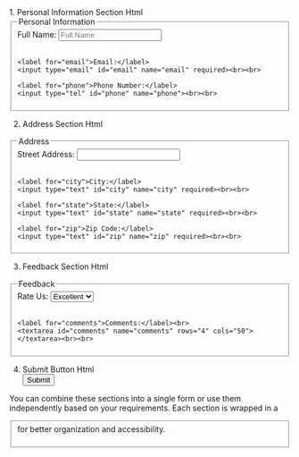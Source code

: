 <!DOCTYPE html>
<meta charset="UTF-8">
1. Personal Information Section
Html<form>
  <fieldset>
    <legend>Personal Information</legend>
    <label for="name">Full Name:</label>
    <input type="text" id="name" name="name" required placeholder="Full Name"><br><br>

    <label for="email">Email:</label>
    <input type="email" id="email" name="email" required><br><br>

    <label for="phone">Phone Number:</label>
    <input type="tel" id="phone" name="phone"><br><br>
  </fieldset>
</form>


2. Address Section
Html<form>
  <fieldset>
    <legend>Address</legend>
    <label for="street">Street Address:</label>
    <input type="text" id="street" name="street" required><br><br>

    <label for="city">City:</label>
    <input type="text" id="city" name="city" required><br><br>

    <label for="state">State:</label>
    <input type="text" id="state" name="state" required><br><br>

    <label for="zip">Zip Code:</label>
    <input type="text" id="zip" name="zip" required><br><br>
  </fieldset>
</form>


3. Feedback Section
Html<form>
  <fieldset>
    <legend>Feedback</legend>
    <label for="rating">Rate Us:</label>
    <select id="rating" name="rating">
      <option value="excellent">Excellent</option>
      <option value="good">Good</option>
      <option value="average">Average</option>
      <option value="poor">Poor</option>
    </select><br><br>

    <label for="comments">Comments:</label><br>
    <textarea id="comments" name="comments" rows="4" cols="50"></textarea><br><br>
  </fieldset>
</form>


4. Submit Button
Html<form>
  <button type="submit">Submit</button>
</form>

<style> 
  img { 
    max-width: 100%; 
    height: auto; 
  } 
  @media screen and (max-width: 600px) { 
    .container { 
      padding: 10px; 
    } 
  } 
</style> 
<meta name="viewport" content="width=device-width, initial-scale=1.0">


You can combine these sections into a single form or use them independently based on your requirements. Each section is wrapped in a <fieldset> for better organization and accessibility.

